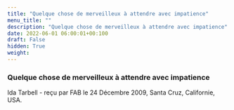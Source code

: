 ```yaml
---
title: "Quelque chose de merveilleux à attendre avec impatience"
menu_title: ""
description: "Quelque chose de merveilleux à attendre avec impatience"
date: 2022-06-01 06:00:01+00:100
draft: False
hidden: True
weight:
---
```

### Quelque chose de merveilleux à attendre avec impatience

Ida Tarbell - reçu par FAB le 24 Décembre 2009, Santa Cruz, Californie, USA.



